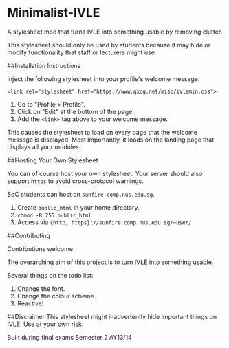 Minimalist-IVLE
===============

A stylesheet mod that turns IVLE into something usable by removing clutter.

This stylesheet should only be used by students because it may hide or modify
functionality that staff or lecturers might use.

##Installation Instructions

Inject the following stylesheet into your profile's welcome message:

    <link rel="stylesheet" href="https://www.qxcg.net/misc/ivlemin.css">

1. Go to "Profile > Profile".
2. Click on "Edit" at the bottom of the page.
3. Add the `<link>` tag above to your welcome message.

This causes the stylesheet to load on every page that the welcome message is
displayed. Most importantly, it loads on the landing page that displays all
your modules.

##Hosting Your Own Stylesheet

You can of course host your own stylesheet. Your server should also
support `https` to avoid cross-protocol warnings.

SoC students can host on `sunfire.comp.nus.edu.sg`.

1. Create `public_html` in your home directory.
2. `chmod -R 755 public_html`
3. Access via `{http, https}://sunfire.comp.nus.edu.sg/~user/`

##Contributing

Contributions welcome.

The overarching aim of this project is to turn IVLE into something usable.

Several things on the todo list:

1. Change the font.
2. Change the colour scheme.
3. Reactive!

##Disclaimer
This stylesheet might inadvertently hide important things on IVLE. Use at your
own risk.

Built during final exams Semester 2 AY13/14
